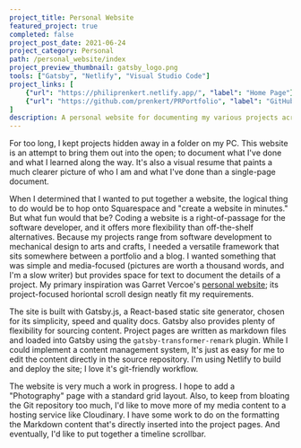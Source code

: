 ```yaml
---
project_title: Personal Website
featured_project: true
completed: false
project_post_date: 2021-06-24
project_category: Personal
path: /personal_website/index
project_preview_thumbnail: gatsby_logo.png
tools: ["Gatsby", "Netlify", "Visual Studio Code"]
project_links: [
    {"url": "https://philiprenkert.netlify.app/", "label": "Home Page"},
    {"url": "https://github.com/prenkert/PRPortfolio", "label": "GitHub"}
]
description: A personal website for documenting my various projects across academic, professional, and personal domains. 
---
```

For too long, I kept projects hidden away in a folder on my PC. This website is an attempt to bring them out into the open; to document what I've done and what I learned along the way. It's also a visual resume that paints a much clearer picture of who I am and what I've done than a single-page document. 

When I determined that I wanted to put together a website, the logical thing to do would be to hop onto Squarespace and "create a website in minutes." But what fun would that be? Coding a website is a right-of-passage for the software developer, and it offers more flexibility than off-the-shelf alternatives. Because my projects range from software development to mechanical design to arts and crafts, I needed a versatile framework that sits somewhere between a portfolio and a blog. I wanted something that was simple and media-focused (pictures are worth a thousand words, and I'm a slow writer) but provides space for text to document the details of a project. My primary inspiration was Garret Vercoe's [personal website](https://garrettvercoe.com/); its project-focused horiontal scroll design neatly fit my requirements. 

The site is built with Gatsby.js, a React-based static site generator, chosen for its simplicity, speed and quality docs. Gatsby also provides plenty of flexibility for sourcing content. Project pages are written as markdown files and loaded into Gatsby using the `gatsby-transformer-remark` plugin. While I could implement a content management system, It's just as easy for me to edit the content directly in the source repository. I'm using Netlify to build and deploy the site; I love it's git-friendly workflow. 

The website is very much a work in progress. I hope to add a "Photography" page with a standard grid layout. Also, to keep from bloating the Git repository too much, I'd like to move more of my media content to a hosting service like Cloudinary. I have some work to do on the formatting the Markdown content that's directly inserted into the project pages. And eventually, I'd like to put together a timeline scrollbar. 